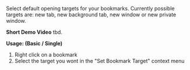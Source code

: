 Select default opening targets for your bookmarks. Currently possible targets are: new tab, new background tab, new window or new private window. 

<b>Short Demo Video</b>
tbd.

<b>Usage: (Basic / Single) </b>
<ol>
  <li>Right click on a bookmark</li>
  <li>Select the target you wont in the "Set Bookmark Target" context menu </li>
</ol>

